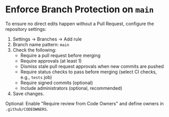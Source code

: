 # Enforce Branch Protection on `main`

To ensure no direct edits happen without a Pull Request, configure the repository settings:

1. Settings → Branches → Add rule
2. Branch name pattern: `main`
3. Check the following:
    - Require a pull request before merging
    - Require approvals (at least 1)
    - Dismiss stale pull request approvals when new commits are pushed
    - Require status checks to pass before merging (select CI checks, e.g., `tests` job)
    - Require signed commits (optional)
    - Include administrators (optional, recommended)
4. Save changes.

Optional: Enable "Require review from Code Owners" and define owners in `.github/CODEOWNERS`.
